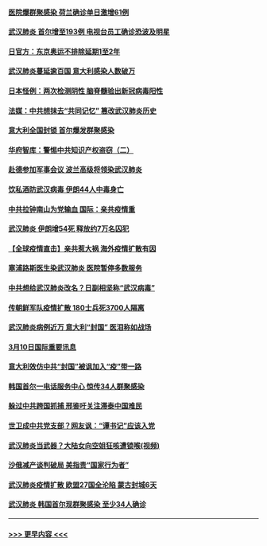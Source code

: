 #### [医院爆群聚感染 荷兰确诊单日激增61例](../pages/prog202/a102796928.md?t=03111132) 
#### [武汉肺炎 首尔增至193例 电视台员工确诊恐波及明星](../pages/prog202/a102796886.md?t=03111132) 
#### [日官方：东京奥运不排除延期1至2年](../pages/prog202/a102796890.md?t=03111132) 
#### [武汉肺炎蔓延逾百国 意大利感染人数破万](../pages/prog202/a102796746.md?t=03111132) 
#### [日本怪例：两次检测阴性 脑脊髓验出新冠病毒阳性](../pages/prog202/a102796700.md?t=03111132) 
#### [法媒：中共想抹去“共同记忆” 篡改武汉肺炎历史](../pages/prog202/a102796607.md?t=03111132) 
#### [意大利全国封锁 首尔爆发群聚感染](../pages/prog202/a102796574.md?t=03111132) 
#### [华府智库：警惕中共知识产权盗窃（二）](../pages/prog202/a102796570.md?t=03111132) 
#### [赴德参加军事会议 波兰高级将领染武汉肺炎](../pages/prog202/a102796549.md?t=03111132) 
#### [饮私酒防武汉病毒 伊朗44人中毒身亡](../pages/prog202/a102796503.md?t=03111132) 
#### [中共拉钟南山为党输血 国际：亲共疫情重](../pages/prog202/a102796486.md?t=03111132) 
#### [武汉肺炎 伊朗增54死 释放约7万名囚犯](../pages/prog202/a102796475.md?t=03111132) 
#### [【全球疫情直击】亲共惹大祸 海外疫情扩散有因](../pages/prog202/a102796399.md?t=03111132) 
#### [塞浦路斯医生染武汉肺炎 医院暂停多数服务](../pages/prog202/a102796329.md?t=03111132) 
#### [中共想给武汉肺炎改名？日副相坚称“武汉病毒”](../pages/prog202/a102796323.md?t=03111132) 
#### [传朝鲜军队疫情扩散 180士兵死3700人隔离](../pages/prog202/a102796288.md?t=03111132) 
#### [武汉肺炎病例近万 意大利“封国” 医泪称如战场](../pages/prog202/a102796246.md?t=03111132) 
#### [3月10日国际重要讯息](../pages/prog202/a102796259.md?t=03111132) 
#### [意大利效仿中共“封国”被讽加入“疫”带一路](../pages/prog202/a102796225.md?t=03111132) 
#### [韩国首尔一电话服务中心 惊传34人群聚感染](../pages/prog202/a102796219.md?t=03111132) 
#### [躲过中共跨国抓捕 邢鉴吁关注滞泰中国难民](../pages/prog202/a102796153.md?t=03111132) 
#### [世卫成中共党支部？网友讽：“谭书记”应该入党](../pages/prog202/a102796126.md?t=03111132) 
#### [武汉肺炎当武器？大陆女向空姐狂咳遭锁喉(视频)](../pages/prog202/a102796123.md?t=03111132) 
#### [沙俄减产谈判破局 美指责“国家行为者”](../pages/prog202/a102796070.md?t=03111132) 
#### [武汉肺炎疫情扩散 欧盟27国全沦陷 蒙古封城6天](../pages/prog202/a102796062.md?t=03111132) 
#### [武汉肺炎 韩国首尔现群聚感染 至少34人确诊](../pages/prog202/a102796022.md?t=03111132) 

----
#### [ >>> 更早内容 <<< ](../indexes/prog202-earlier.md)
